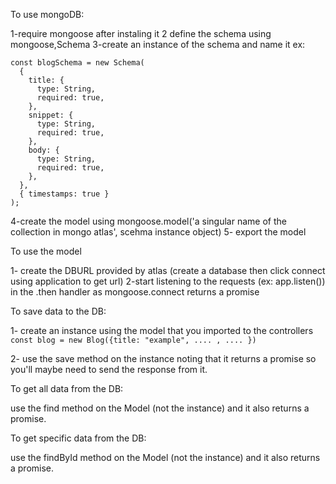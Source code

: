 To use mongoDB:

1-require mongoose after instaling it
2 define the schema using mongoose,Schema
3-create an instance of the schema and name it ex:

```
const blogSchema = new Schema(
  {
    title: {
      type: String,
      required: true,
    },
    snippet: {
      type: String,
      required: true,
    },
    body: {
      type: String,
      required: true,
    },
  },
  { timestamps: true }
);

```

4-create the model using mongoose.model('a singular name of the collection in mongo atlas', scehma instance object)
5- export the model

To use the model

1- create the DBURL provided by atlas (create a database then click connect using application to get url)
2-start listening to the requests (ex: app.listen()) in the .then handler as mongoose.connect returns a promise

To save data to the DB:

1- create an instance using the model that you imported to the controllers `const blog = new Blog({title: "example", .... , .... })`

2- use the save method on the instance noting that it returns a promise so you'll maybe need to send the response from it.

To get all data from the DB:

use the find method on the Model (not the instance) and it also returns a promise.

To get specific data from the DB:

use the findById method on the Model (not the instance) and it also returns a promise.

